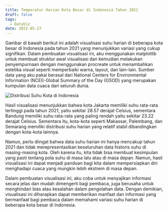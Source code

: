```yaml
---
title: Temperatur Harian Kota Besar di Indonesia Tahun 2021
draft: false
tags:
  - DataViz
date: 2022-05-27
---
```


Gambar di bawah berikut ini adalah visualisasi suhu harian di beberapa kota besar di Indonesia pada tahun 2021 yang menunjukkan variasi yang cukup signifikan. Dalam pembuatan visualisasi ini, aku menggunakan matplotlib untuk membuat struktur awal visualisasi dan kemudian melakukan penyempurnaan dengan menggunakan procreate untuk menambahkan estetika visual seperti memperbaiki warna, layout, dan lain-lain. Sumber data yang aku pakai berasal dari National Centers for Environmental Information (NCEI)-Global Summary of the Day (GSOD) yang merupakan kumpulan data cuaca dari seluruh dunia.

![Distribusi Suhu Kota di Indonesia](/images/temperatur-harian-kota-indonesia.png)

Hasil visualisasi menunjukkan bahwa kota Jakarta memiliki suhu rata-rata tertinggi pada tahun 2021, yaitu sekitar 28.57 derajat Celsius, sementara Bandung memiliki suhu rata-rata yang paling rendah yaitu sekitar 23.22 derajat Celsius. Sementara itu, kota-kota seperti Makassar, Palembang, dan Semarang memiliki distribusi suhu harian yang relatif stabil dibandingkan dengan kota-kota lainnya.

Namun, perlu diingat bahwa data suhu harian ini hanya mencakup tahun 2021 dan tidak merepresentasikan keseluruhan data historis suhu di masing-masing kota. Oleh karena itu, kita tidak bisa membuat kesimpulan yang pasti tentang pola suhu di masa lalu atau di masa depan. Namun, hasil visualisasi ini dapat menjadi panduan bagi kita dalam mempersiapkan diri menghadapi cuaca yang mungkin lebih ekstrem di masa depan.

Dalam pembuatan visualisasi ini, aku coba untuk menyajikan informasi secara jelas dan mudah dimengerti bagi pembaca, juga berusaha untuk menghindari bias atau kesalahan dalam pengolahan data. Dengan demikian, visualisasi ini diharapkan dapat memberikan manfaat dan informasi yang bermanfaat bagi pembaca dalam memahami variasi suhu harian di beberapa kota besar di Indonesia.